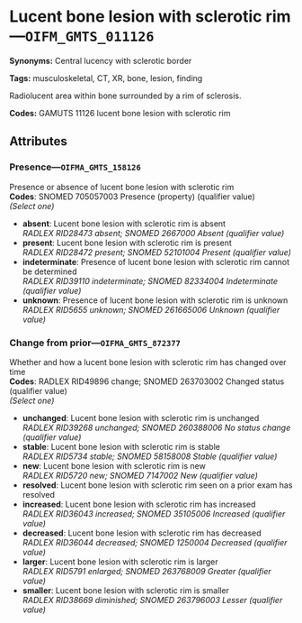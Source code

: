 # Lucent bone lesion with sclerotic rim—`OIFM_GMTS_011126`

**Synonyms:** Central lucency with sclerotic border

**Tags:** musculoskeletal, CT, XR, bone, lesion, finding

Radiolucent area within bone surrounded by a rim of sclerosis.

**Codes:** GAMUTS 11126 lucent bone lesion with sclerotic rim

## Attributes

### Presence—`OIFMA_GMTS_158126`

Presence or absence of lucent bone lesion with sclerotic rim  
**Codes**: SNOMED 705057003 Presence (property) (qualifier value)  
*(Select one)*

- **absent**: Lucent bone lesion with sclerotic rim is absent  
_RADLEX RID28473 absent; SNOMED 2667000 Absent (qualifier value)_
- **present**: Lucent bone lesion with sclerotic rim is present  
_RADLEX RID28472 present; SNOMED 52101004 Present (qualifier value)_
- **indeterminate**: Presence of lucent bone lesion with sclerotic rim cannot be determined  
_RADLEX RID39110 indeterminate; SNOMED 82334004 Indeterminate (qualifier value)_
- **unknown**: Presence of lucent bone lesion with sclerotic rim is unknown  
_RADLEX RID5655 unknown; SNOMED 261665006 Unknown (qualifier value)_

### Change from prior—`OIFMA_GMTS_872377`

Whether and how a lucent bone lesion with sclerotic rim has changed over time  
**Codes**: RADLEX RID49896 change; SNOMED 263703002 Changed status (qualifier value)  
*(Select one)*

- **unchanged**: Lucent bone lesion with sclerotic rim is unchanged  
_RADLEX RID39268 unchanged; SNOMED 260388006 No status change (qualifier value)_
- **stable**: Lucent bone lesion with sclerotic rim is stable  
_RADLEX RID5734 stable; SNOMED 58158008 Stable (qualifier value)_
- **new**: Lucent bone lesion with sclerotic rim is new  
_RADLEX RID5720 new; SNOMED 7147002 New (qualifier value)_
- **resolved**: Lucent bone lesion with sclerotic rim seen on a prior exam has resolved  
- **increased**: Lucent bone lesion with sclerotic rim has increased  
_RADLEX RID36043 increased; SNOMED 35105006 Increased (qualifier value)_
- **decreased**: Lucent bone lesion with sclerotic rim has decreased  
_RADLEX RID36044 decreased; SNOMED 1250004 Decreased (qualifier value)_
- **larger**: Lucent bone lesion with sclerotic rim is larger  
_RADLEX RID5791 enlarged; SNOMED 263768009 Greater (qualifier value)_
- **smaller**: Lucent bone lesion with sclerotic rim is smaller  
_RADLEX RID38669 diminished; SNOMED 263796003 Lesser (qualifier value)_